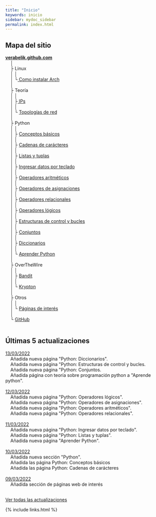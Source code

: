 ```yaml
---
title: "Inicio"
keywords: inicio
sidebar: mydoc_sidebar
permalink: index.html
---
```


## Mapa del sitio
<link href="css/miEstilo.css" rel="stylesheet" type="text/css">
<div id="tree">
<u><b>verabelik.github.com</b></u><br/>
&nbsp;&nbsp;&nbsp;&nbsp;│<br/>
&nbsp;&nbsp;&nbsp;&nbsp;├ Linux<br/>
&nbsp;&nbsp;&nbsp;&nbsp;│&nbsp;│<br/>
&nbsp;&nbsp;&nbsp;&nbsp;│&nbsp;└<a href="https://verabelik.github.io/mydoc_instalarArch.html"> Como instalar Arch</a><br/>
&nbsp;&nbsp;&nbsp;&nbsp;│<br/>
&nbsp;&nbsp;&nbsp;&nbsp;├ Teoría<br/>
&nbsp;&nbsp;&nbsp;&nbsp;│&nbsp;│<br/>
&nbsp;&nbsp;&nbsp;&nbsp;│&nbsp;├<a href="https://verabelik.github.io/mydoc_teoria_IP.html"> IPs</a><br/>
&nbsp;&nbsp;&nbsp;&nbsp;│&nbsp;│<br/>
&nbsp;&nbsp;&nbsp;&nbsp;│&nbsp;└ <a href="https://verabelik.github.io/mydoc_otw_krypton.html">Topologías de red</a><br/>
&nbsp;&nbsp;&nbsp;&nbsp;│<br/>
&nbsp;&nbsp;&nbsp;&nbsp;├ Python<br/>
&nbsp;&nbsp;&nbsp;&nbsp;│&nbsp;│<br/>
&nbsp;&nbsp;&nbsp;&nbsp;│&nbsp;├ <a href="https://verabelik.github.io/mydoc_python_basico.html">Conceptos básicos</a><br/>
&nbsp;&nbsp;&nbsp;&nbsp;│&nbsp;│<br/>
&nbsp;&nbsp;&nbsp;&nbsp;│&nbsp;├ <a href="https://verabelik.github.io/mydoc_python_cadenas.html">Cadenas de carácteres</a><br/>
&nbsp;&nbsp;&nbsp;&nbsp;│&nbsp;│<br/>
&nbsp;&nbsp;&nbsp;&nbsp;│&nbsp;├ <a href="https://verabelik.github.io/mydoc_python_listas_tuplas.html">Listas y tuplas</a><br/>
&nbsp;&nbsp;&nbsp;&nbsp;│&nbsp;│<br/>
&nbsp;&nbsp;&nbsp;&nbsp;│&nbsp;├ <a href="https://verabelik.github.io/mydoc_python_datos_teclado.html">Ingresar datos por teclado</a><br/>
&nbsp;&nbsp;&nbsp;&nbsp;│&nbsp;│<br/>
&nbsp;&nbsp;&nbsp;&nbsp;│&nbsp;├ <a href="https://verabelik.github.io/mydoc_python_operadores_aritmeticos.html">Operadores aritméticos</a><br/>
&nbsp;&nbsp;&nbsp;&nbsp;│&nbsp;│<br/>
&nbsp;&nbsp;&nbsp;&nbsp;│&nbsp;├ <a href="https://verabelik.github.io/mydoc_python_operadores_asignaciones.html">Operadores de asignaciones</a><br/>
&nbsp;&nbsp;&nbsp;&nbsp;│&nbsp;│<br/>
&nbsp;&nbsp;&nbsp;&nbsp;│&nbsp;├ <a href="https://verabelik.github.io/mydoc_python_operadores_relacionales.html">Operadores relacionales</a><br/>
&nbsp;&nbsp;&nbsp;&nbsp;│&nbsp;│<br/>
&nbsp;&nbsp;&nbsp;&nbsp;│&nbsp;├ <a href="https://verabelik.github.io/mydoc_python_operadores_logicos.html">Operadores lógicos</a><br/>
&nbsp;&nbsp;&nbsp;&nbsp;│&nbsp;│<br/>
&nbsp;&nbsp;&nbsp;&nbsp;│&nbsp;├ <a href="https://verabelik.github.io/mydoc_python_estructuras_control.html">Estructuras de control y bucles</a><br/>
&nbsp;&nbsp;&nbsp;&nbsp;│&nbsp;│<br/>
&nbsp;&nbsp;&nbsp;&nbsp;│&nbsp;├ <a href="https://verabelik.github.io/mydoc_python_conjuntos.html">Conjuntos</a><br/>
&nbsp;&nbsp;&nbsp;&nbsp;│&nbsp;│<br/>
&nbsp;&nbsp;&nbsp;&nbsp;│&nbsp;├ <a href="https://verabelik.github.io/mydoc_python_diccionarios.html">Diccionarios</a><br/>
&nbsp;&nbsp;&nbsp;&nbsp;│&nbsp;│<br/>
&nbsp;&nbsp;&nbsp;&nbsp;│&nbsp;└ <a href="https://verabelik.github.io/mydoc_python_aprender.html">Aprender Python</a><br/>
&nbsp;&nbsp;&nbsp;&nbsp;│<br/>
&nbsp;&nbsp;&nbsp;&nbsp;├ OverTheWire<br/>
&nbsp;&nbsp;&nbsp;&nbsp;│&nbsp;│<br/>
&nbsp;&nbsp;&nbsp;&nbsp;│&nbsp;├ <a href="https://verabelik.github.io/mydoc_otw_bandit.html">Bandit</a><br/>
&nbsp;&nbsp;&nbsp;&nbsp;│&nbsp;│<br/>
&nbsp;&nbsp;&nbsp;&nbsp;│&nbsp;└ <a href="https://verabelik.github.io/mydoc_otw_krypton.html">Krypton</a><br/>
&nbsp;&nbsp;&nbsp;&nbsp;│<br/>
&nbsp;&nbsp;&nbsp;&nbsp;├ Otros<br/>
&nbsp;&nbsp;&nbsp;&nbsp;│&nbsp;│<br/>
&nbsp;&nbsp;&nbsp;&nbsp;│&nbsp;└ <a href="https://verabelik.github.io/mydoc_otros_paginas_interes.html">Páginas de interés</a><br/>
&nbsp;&nbsp;&nbsp;&nbsp;│<br/>
&nbsp;&nbsp;&nbsp;&nbsp;└ <a href="https://github.com/Verabelik">GitHub</a><br/>
</div><br/>

## Últimas 5 actualizaciones
<u>13/03/2022</u><br/>
&nbsp;&nbsp;&nbsp;&nbsp;Añadida nueva página "Python: Diccionarios".<br/>
&nbsp;&nbsp;&nbsp;&nbsp;Añadida nueva página "Python: Estructuras de control y bucles.<br/>
&nbsp;&nbsp;&nbsp;&nbsp;Añadida nueva página "Python: Conjuntos.<br/>
&nbsp;&nbsp;&nbsp;&nbsp;Añadida página con teoría sobre programación python a "Aprende python".<br/><br/>
<u>12/03/2022</u><br/>
&nbsp;&nbsp;&nbsp;&nbsp;Añadida nueva página "Python: Operadores lógicos".<br/>
&nbsp;&nbsp;&nbsp;&nbsp;Añadida nueva página "Python: Operadores de asignaciones".<br/>
&nbsp;&nbsp;&nbsp;&nbsp;Añadida nueva página "Python: Operadores aritméticos".<br/>
&nbsp;&nbsp;&nbsp;&nbsp;Añadida nueva página "Python: Operadores relacionales".<br/><br/>
<u>11/03/2022</u><br/>
&nbsp;&nbsp;&nbsp;&nbsp;Añadida nueva página "Python: Ingresar datos por teclado".<br/>
&nbsp;&nbsp;&nbsp;&nbsp;Añadida nueva página "Python: Listas y tuplas".<br/>
&nbsp;&nbsp;&nbsp;&nbsp;Añadida nueva página "Aprender Python".<br/><br/>
<u>10/03/2022</u><br/>
&nbsp;&nbsp;&nbsp;&nbsp;Añadida nueva sección "Python".<br/>
&nbsp;&nbsp;&nbsp;&nbsp;Añadida las página Python: Conceptos básicos<br/>
&nbsp;&nbsp;&nbsp;&nbsp;Añadida las página Python: Cadenas de carácteres<br/><br/>
<u>09/03/2022</u><br/>
&nbsp;&nbsp;&nbsp;&nbsp;Añadida sección de páginas web de interés<br/><br/>

<a href="https://verabelik.github.io/mydoc_actualizaciones.html">Ver todas las actualizaciones</a><br/>

{% include links.html %}
